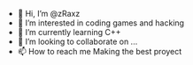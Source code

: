 - 👋 Hi, I’m @zRaxz
- 👀 I’m interested in coding games and hacking 
- 🌱 I’m currently learning C++
- 💞️ I’m looking to collaborate on ...
- 📫 How to reach me Making the best proyect

<!---
zRaxz/zRaxz is a ✨ special ✨ repository because its `README.md` (this file) appears on your GitHub profile.
You can click the Preview link to take a look at your changes.
--->
